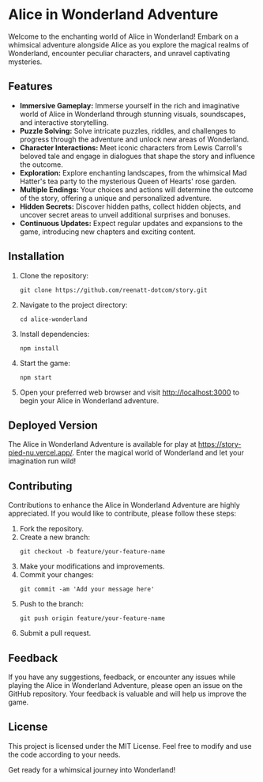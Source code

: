 <!DOCTYPE html>
<html>
<head>
   
  
</head>
<body>

<h1>Alice in Wonderland Adventure</h1>



<p>
  Welcome to the enchanting world of Alice in Wonderland! Embark on a whimsical adventure alongside Alice as you explore the magical realms of Wonderland, encounter peculiar characters, and unravel captivating mysteries.
</p>

<h2>Features</h2>

<ul>
  <li>
    <strong>Immersive Gameplay:</strong> Immerse yourself in the rich and imaginative world of Alice in Wonderland through stunning visuals, soundscapes, and interactive storytelling.
  </li>
  <li>
    <strong>Puzzle Solving:</strong> Solve intricate puzzles, riddles, and challenges to progress through the adventure and unlock new areas of Wonderland.
  </li>
  <li>
    <strong>Character Interactions:</strong> Meet iconic characters from Lewis Carroll's beloved tale and engage in dialogues that shape the story and influence the outcome.
  </li>
  <li>
    <strong>Exploration:</strong> Explore enchanting landscapes, from the whimsical Mad Hatter's tea party to the mysterious Queen of Hearts' rose garden.
  </li>
  <li>
    <strong>Multiple Endings:</strong> Your choices and actions will determine the outcome of the story, offering a unique and personalized adventure.
  </li>
  <li>
    <strong>Hidden Secrets:</strong> Discover hidden paths, collect hidden objects, and uncover secret areas to unveil additional surprises and bonuses.
  </li>
  <li>
    <strong>Continuous Updates:</strong> Expect regular updates and expansions to the game, introducing new chapters and exciting content.
  </li>
</ul>

<h2>Installation</h2>

<ol>
  <li>
    Clone the repository:
    <pre><code>git clone https://github.com/reenatt-dotcom/story.git</code></pre>
  </li>
  <li>
    Navigate to the project directory:
    <pre><code>cd alice-wonderland</code></pre>
  </li>
  <li>
    Install dependencies:
    <pre><code>npm install</code></pre>
  </li>
  <li>
    Start the game:
    <pre><code>npm start</code></pre>
  </li>
  <li>
    Open your preferred web browser and visit <a href="http://localhost:3000">http://localhost:3000</a> to begin your Alice in Wonderland adventure.
  </li>
</ol>

<h2>Deployed Version</h2>

<p>
  The Alice in Wonderland Adventure is available for play at <a href="https://story-pied-nu.vercel.app/">https://story-pied-nu.vercel.app/</a>. Enter the magical world of Wonderland and let your imagination run wild!
</p>

<h2>Contributing</h2>

<p>
  Contributions to enhance the Alice in Wonderland Adventure are highly appreciated. If you would like to contribute, please follow these steps:
</p>

<ol>
  <li>
    Fork the repository.
  </li>
  <li>
    Create a new branch:
    <pre><code>git checkout -b feature/your-feature-name</code></pre>
  </li>
  <li>
    Make your modifications and improvements.
  </li>
  <li>
    Commit your changes:
    <pre><code>git commit -am 'Add your message here'</code></pre>
  </li>
  <li>
    Push to the branch:
    <pre><code>git push origin feature/your-feature-name</code></pre>
  </li>
  <li>
    Submit a pull request.
  </li>
</ol>

<h2>Feedback</h2>

<p>
  If you have any suggestions, feedback, or encounter any issues while playing the Alice in Wonderland Adventure, please open an issue on the GitHub repository. Your feedback is valuable and will help us improve the game.
</p>

<h2>License</h2>

<p>
  This project is licensed under the MIT License. Feel free to modify and use the code according to your needs.
</p>

<p>
  Get ready for a whimsical journey into Wonderland!
</p>

</body>
</html>
